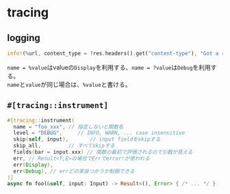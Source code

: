 # tracing

## logging

```rust
info!(%url, content_type = ?res.headers().get("content-type"), "Got a response!");
```

`name = %value`はvalueの`Display`を利用する、`name = ?value`は`Debug`を利用する。  
`name`と`value`が同じ場合は、`%value`と書ける。

## `#[tracing::instrument]`

```rust
#[tracing::instrument(
  name = "foo_xxx", // 指定しないと関数名
  level = "DEBUG",     // INFO, WARN, ... case insensitive
  skip(self, input),       // input fieldをskipする
  skip_all,         // すべてskipする 
  fields(bar = input.xxx) // 関数の最初で評価されるので引数が見える
  err, // Result<T,E>の場合でErrでerror!が使われる
  err(Display),
  err(Debug), // errどの実装つかうか制御できる
)]
async fn foo(&self, input: Input) -> Result<(), Error> { /* ... */ }
```
